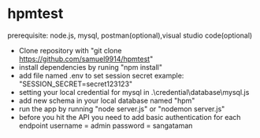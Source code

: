 # hpmtest
prerequisite: node.js, mysql, postman(optional),visual studio code(optional)


-   Clone repository with "git clone https://github.com/samuel9914/hpmtest"
-   install dependencies by runing "npm install"
-   add file named .env to set session secret
    example: "SESSION_SECRET=secret123123"
-   setting your local credential for mysql in .\credential\database\mysql.js
-   add new schema in your local database named "hpm"
-   run the app by running "node server.js" or "nodemon server.js"
-   before you hit the API you need to add basic authentication for each endpoint
    username = admin
    password = sangataman


